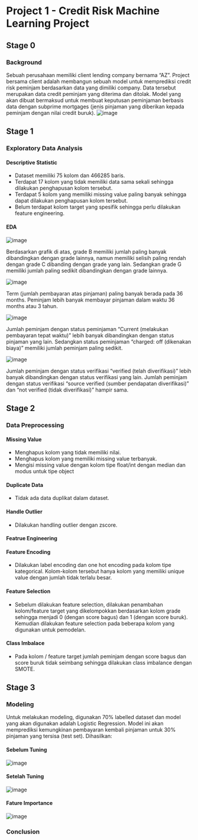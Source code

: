 # Project 1 - Credit Risk Machine Learning Project

## Stage 0
### Background
Sebuah perusahaan memiliki client lending company bernama “AZ”. Project bersama client adalah membangun sebuah model untuk memprediksi credit risk peminjam berdasarkan data yang dimiliki company. Data tersebut merupakan data credit peminjam yang diterima dan ditolak. Model yang akan dibuat bermaksud untuk membuat keputusan peminjaman berbasis data dengan subprime mortgages (jenis pinjaman yang diberikan kepada peminjam dengan nilai credit buruk).
![image](https://github.com/hadasadida/Project-1---Credit-Risk-Machine-Learning-Project/assets/124650679/54b28bca-b1e5-485b-a95c-dcfb2f2f037a)

## Stage 1
### Exploratory Data Analysis
#### Descriptive Statistic
- Dataset memiliki 75 kolom dan 466285 baris.
- Terdapat 17 kolom yang tidak memiliki data sama sekali sehingga dilakukan penghapusan kolom tersebut.
- Terdapat 5 kolom yang memiliki missing value paling banyak sehingga dapat dilakukan penghapusan kolom tersebut.
- Belum terdapat kolom target yang spesifik sehingga perlu dilakukan feature engineering.
#### EDA 
![image](https://github.com/hadasadida/Project-1---Credit-Risk-Machine-Learning-Project/assets/124650679/c3c6d07d-cb8e-4658-bb69-8e36d28d0121)

Berdasarkan grafik di atas, grade B memiliki jumlah paling banyak dibandingkan dengan grade lainnya, namun memiliki selisih paling rendah dengan grade C dibanding dengan grade yang lain.
Sedangkan grade G memiliki jumlah paling sedikit dibandingkan dengan grade lainnya. 

![image](https://github.com/hadasadida/Project-1---Credit-Risk-Machine-Learning-Project/assets/124650679/d9dcb818-5636-4da9-a0c0-59d5e6859304)

Term (jumlah pembayaran atas pinjaman) paling banyak berada pada 36 months. Peminjam lebih banyak membayar pinjaman dalam waktu 36 months atau 3 tahun.  

![image](https://github.com/hadasadida/Project-1---Credit-Risk-Machine-Learning-Project/assets/124650679/33dda4c3-c69b-4e54-ad4f-7d0e45371f69)

Jumlah peminjam dengan status peminjaman “Current (melakukan pembayaran tepat waktu)” lebih banyak dibandingkan dengan status pinjaman yang lain. Sedangkan status peminjaman “charged: off (dikenakan biaya)” memiliki jumlah peminjam paling sedikit. 

![image](https://github.com/hadasadida/Project-1---Credit-Risk-Machine-Learning-Project/assets/124650679/3a5cdd2f-1299-4562-b643-e45be7b15fcc)

Jumlah peminjam dengan status verifikasi “verified (telah diverifikasi)” lebih banyak dibandingkan dengan status verifikasi yang lain. Jumlah peminjam dengan status verifikasi “source verified (sumber pendapatan diverifikasi)” dan “not verified (tidak diverifikasi)” hampir sama.

## Stage 2
### Data Preprocessing
#### Missing Value 
- Menghapus kolom yang tidak memiliki nilai.
- Menghapus kolom yang memiliki missing value terbanyak.
- Mengisi missing value dengan kolom tipe float/int dengan median dan modus untuk tipe object
#### Duplicate Data
- Tidak ada data duplikat dalam dataset.
#### Handle Outlier 
- Dilakukan handling outlier dengan zscore.
#### Featrue Engineering
#### Feature Encoding
- Dilakukan label encoding dan one hot encoding pada kolom tipe kategorical. Kolom-kolom tersebut hanya kolom yang memiliki unique value dengan jumlah tidak terlalu besar. 
#### Feature Selection
- Sebelum dilakukan feature selection, dilakukan penambahan kolom/feature target yang dikelompokkan berdasarkan kolom grade sehingga menjadi 0 (dengan score bagus) dan 1 (dengan score buruk). Kemudian dilakukan feature selection pada beberapa kolom yang digunakan untuk pemodelan. 
#### Class Imbalace 
- Pada kolom / feature target jumlah peminjam dengan score bagus dan score buruk tidak seimbang sehingga dilakukan class imbalance dengan SMOTE. 

## Stage 3
### Modeling
Untuk melakukan modeling, digunakan 70% labelled dataset dan model yang akan digunakan adalah Logistic Regression. Model ini akan memprediksi kemungkinan pembayaran kembali pinjaman untuk 30% pinjaman yang tersisa (test set). Dihasilkan:
#### Sebelum Tuning
![image](https://github.com/hadasadida/Project-1---Credit-Risk-Machine-Learning-Project/assets/124650679/176d088c-405d-4b3f-a256-8b22bffffef5)
#### Setelah Tuning
![image](https://github.com/hadasadida/Project-1---Credit-Risk-Machine-Learning-Project/assets/124650679/5d890e7d-2699-42cd-8e3f-00b8d354e9cd)
#### Fature Importance 
![image](https://github.com/hadasadida/Project-1---Credit-Risk-Machine-Learning-Project/assets/124650679/ec3e620a-299f-4c9a-86e5-0e75c233827c)


### Conclusion





















